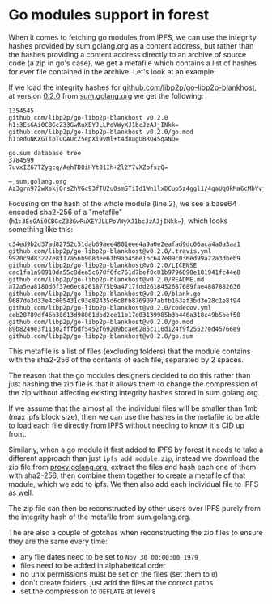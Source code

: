 # Go modules support in forest

When it comes to fetching go modules from IPFS, we can use the integrity hashes provided by sum.golang.org as a content address, but rather than the hashes providing a content address directly to an archive of source code (a zip in go's case), we get a metafile which contains a list of hashes for ever file contained in the archive. Let's look at an example:

If we load the integrity hashes for [github.com/libp2p/go-libp2p-blankhost](https://github.com/libp2p/go-libp2p-blankhost), at version [0.2.0](https://github.com/libp2p/go-libp2p-blankhost/releases/tag/v0.2.0) from [sum.golang.org](https://sum.golang.org/lookup/github.com/libp2p/go-libp2p-blankhost@v0.2.0) we get the following:

```
1354545
github.com/libp2p/go-libp2p-blankhost v0.2.0 h1:3EsGAi0CBGcZ33GwRuXEYJLLPoVWyXJ1bcJzAJjINkk=
github.com/libp2p/go-libp2p-blankhost v0.2.0/go.mod h1:eduNKXGTioTuQAUcZ5epXi9vMl+t4d8ugUBRQ4SqaNQ=

go.sum database tree
3784599
7uvxIZ67TZygcq/AehTD8iHYt81Ih+Zl2Y7vXZbfszQ=

— sum.golang.org Az3grn972wXskjQrsZhVGc93fTU2uOsmSTiId1Wn1lxDCup5z4ggl1/4gaUqOkMa6cMbYvjB7hn7yemNr7Zqanol/go=
```

Focusing on the hash of the whole module (line 2), we see a base64 encoded sha2-256 of a "metafile" (`h1:3EsGAi0CBGcZ33GwRuXEYJLLPoVWyXJ1bcJzAJjINkk=`), which looks something like this:

```
c34ed9b2d37ad82752c51dab69aee4801eee4a9a0e2eafad9dc06aca4a0a3aa1  github.com/libp2p/go-libp2p-blankhost@v0.2.0/.travis.yml
9920c9d83227e8f17a56b9083ee61b9ab456e1bc647e09c036ed99a22a3dbeb9  github.com/libp2p/go-libp2p-blankhost@v0.2.0/LICENSE
cac1fa1a90910da55c8dea5c670f6fc761d7bef0c01b9796890e181941fc44e8  github.com/libp2p/go-libp2p-blankhost@v0.2.0/README.md
a72a5ea8180d6f37e6ec82618775b9a4717fdd2618452687689fae4887882636  github.com/libp2p/go-libp2p-blankhost@v0.2.0/blank.go
9687de3d33e4c005431c93e82435d6c8fb8769097abfb163af3bd3e28c1e8f94  github.com/libp2p/go-libp2p-blankhost@v0.2.0/codecov.yml
ceb28789df46b38613d98061dbd2ce11b17d03139985b3b446a318c49b5bef58  github.com/libp2p/go-libp2p-blankhost@v0.2.0/go.mod
89b8249e3f11302fffbdf5452f69209bcae6285c110d124f9f25527ed45766e9  github.com/libp2p/go-libp2p-blankhost@v0.2.0/go.sum
```

This metafile is a list of files (excluding folders) that the module contains with the sha2-256 of the contents of each file, separated by 2 spaces.

The reason that the go modules designers decided to do this rather than just hashing the zip file is that it allows them to change the compression of the zip without affecting existing integrity hashes stored in sum.golang.org.

If we assume that the almost all the individual files will be smaller than 1mb (max ipfs block size), then we can use the hashes in the metafile to be able to load each file directly from IPFS without needing to know it's CID up front.

Similarly, when a go module if first added to IPFS by forest it needs to take a different approach than just `ipfs add module.zip`, instead we download the zip file from [proxy.golang.org](https://proxy.golang.org/github.com/libp2p/go-libp2p-blankhost/@v/v0.2.0.zip), extract the files and hash each one of them with sha2-256, then combine them together to create a metafile of that module, which we add to ipfs. We then also add each individual file to IPFS as well.

The zip file can then be reconstructed by other users over IPFS purely from the integrity hash of the metafile from sum.golang.org.

The are also a couple of gotchas when reconstructing the zip files to ensure they are the same every time:

- any file dates need to be set to `Nov 30 00:00:00 1979`
- files need to be added in alphabetical order
- no unix permissions must be set on the files (set them to `0`)
- don't create folders, just add the files at the correct paths
- set the compression to `DEFLATE` at level `8`
